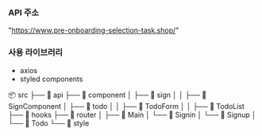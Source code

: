 ### API 주소

"https://www.pre-onboarding-selection-task.shop/"

### 사용 라이브러리

-   axios
-   styled components

📦 src
├── 📂 api
├── 📂 component
│ ├── 📂 sign
│ │ ├── 📄 SignComponent
│ ├── 📂 todo
│ │ ├── 📄 TodoForm
│ │ ├── 📄 TodoList
├── 📂 hooks
├── 📂 router
│ ├── 📄 Main
│ └── 📄 Signin
│ └── 📄 Signup
│ └── 📄 Todo
└── 📂 style
